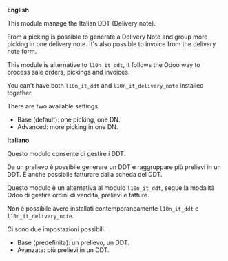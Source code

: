 **English**

This module manage the Italian DDT (Delivery note).

From a picking is possible to generate a Delivery Note and group more picking in one
delivery note. It's also possible to invoice from the delivery note form.

This module is alternative to `l10n_it_ddt`, it follows the Odoo way to process sale
orders, pickings and invoices.

You can't have both `l10n_it_ddt` and `l10n_it_delivery_note` installed together.

There are two available settings:

- Base (default): one picking, one DN.
- Advanced: more picking in one DN.

**Italiano**

Questo modulo consente di gestire i DDT.

Da un prelievo è possibile generare un DDT e raggruppare più prelievi in un DDT. È anche
possibile fatturare dalla scheda del DDT.

Questo modulo è un alternativa al modulo `l10n_it_ddt`, segue la modalità Odoo di
gestire ordini di vendita, prelievi e fatture.

Non è possibile avere installati contemporaneamente `l10n_it_ddt` e
`l10n_it_delivery_note`.

Ci sono due impostazioni possibili.

- Base (predefinita): un prelievo, un DDT.
- Avanzata: più prelievi in un DDT.

